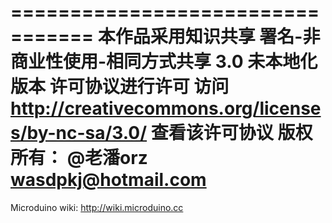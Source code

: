 ﻿ =================================
 本作品采用知识共享 署名-非商业性使用-相同方式共享 3.0 未本地化版本 许可协议进行许可
 访问 http://creativecommons.org/licenses/by-nc-sa/3.0/ 查看该许可协议
 版权所有：
 @老潘orz  wasdpkj@hotmail.com
 =================================

 Microduino wiki:
 http://wiki.microduino.cc
